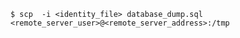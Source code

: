 <!-- layout:code post: 1970-09-26-manage-backups_move-your-backup-to-another-serve -->

```
$ scp  -i <identity_file> database_dump.sql <remote_server_user>@<remote_server_address>:/tmp
```
